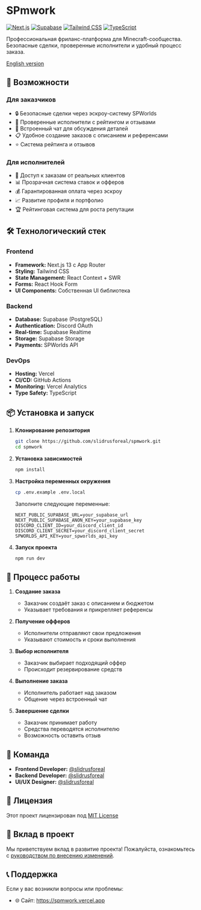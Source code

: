# SPmwork

[![Next.js](https://img.shields.io/badge/Next.js-13-black)](https://nextjs.org/)
[![Supabase](https://img.shields.io/badge/Supabase-Database-green)](https://supabase.com/)
[![Tailwind CSS](https://img.shields.io/badge/Tailwind-CSS-blue)](https://tailwindcss.com/)
[![TypeScript](https://img.shields.io/badge/TypeScript-5-blue)](https://www.typescriptlang.org/)

Профессиональная фриланс-платформа для Minecraft-сообщества. Безопасные сделки, проверенные исполнители и удобный процесс заказа.

[English version](README.en.md)

## 🚀 Возможности

### Для заказчиков

- 🔒 Безопасные сделки через эскроу-систему SPWorlds
- 👥 Проверенные исполнители с рейтингом и отзывами
- 💬 Встроенный чат для обсуждения деталей
- 📋 Удобное создание заказов с описанием и референсами
- ⭐ Система рейтинга и отзывов

### Для исполнителей

- 💼 Доступ к заказам от реальных клиентов
- 📊 Прозрачная система ставок и офферов
- 💰 Гарантированная оплата через эскроу
- 📈 Развитие профиля и портфолио
- 🏆 Рейтинговая система для роста репутации

## 🛠 Технологический стек

### Frontend

- **Framework:** Next.js 13 с App Router
- **Styling:** Tailwind CSS
- **State Management:** React Context + SWR
- **Forms:** React Hook Form
- **UI Components:** Собственная UI библиотека

### Backend

- **Database:** Supabase (PostgreSQL)
- **Authentication:** Discord OAuth
- **Real-time:** Supabase Realtime
- **Storage:** Supabase Storage
- **Payments:** SPWorlds API

### DevOps

- **Hosting:** Vercel
- **CI/CD:** GitHub Actions
- **Monitoring:** Vercel Analytics
- **Type Safety:** TypeScript

## 📦 Установка и запуск

1. **Клонирование репозитория**

   ```bash
   git clone https://github.com/slidrusforeal/spmwork.git
   cd spmwork
   ```

2. **Установка зависимостей**

   ```bash
   npm install
   ```

3. **Настройка переменных окружения**

   ```bash
   cp .env.example .env.local
   ```

   Заполните следующие переменные:

   ```
   NEXT_PUBLIC_SUPABASE_URL=your_supabase_url
   NEXT_PUBLIC_SUPABASE_ANON_KEY=your_supabase_key
   DISCORD_CLIENT_ID=your_discord_client_id
   DISCORD_CLIENT_SECRET=your_discord_client_secret
   SPWORLDS_API_KEY=your_spworlds_api_key
   ```

4. **Запуск проекта**
   ```bash
   npm run dev
   ```

## 🔄 Процесс работы

1. **Создание заказа**

   - Заказчик создаёт заказ с описанием и бюджетом
   - Указывает требования и прикрепляет референсы

2. **Получение офферов**

   - Исполнители отправляют свои предложения
   - Указывают стоимость и сроки выполнения

3. **Выбор исполнителя**

   - Заказчик выбирает подходящий оффер
   - Происходит резервирование средств

4. **Выполнение заказа**

   - Исполнитель работает над заказом
   - Общение через встроенный чат

5. **Завершение сделки**
   - Заказчик принимает работу
   - Средства переводятся исполнителю
   - Возможность оставить отзыв

## 👥 Команда

- **Frontend Developer:** [@slidrusforeal](https://github.com/slidrusforeal)
- **Backend Developer:** [@slidrusforeal](https://github.com/slidrusforeal)
- **UI/UX Designer:** [@slidrusforeal](https://github.com/slidrusforeal)

## 📄 Лицензия

Этот проект лицензирован под [MIT License](LICENSE)

## 🤝 Вклад в проект

Мы приветствуем вклад в развитие проекта! Пожалуйста, ознакомьтесь с [руководством по внесению изменений](CONTRIBUTING.md).

## 📞 Поддержка

Если у вас возникли вопросы или проблемы:

- 🌐 Сайт: https://spmwork.vercel.app
